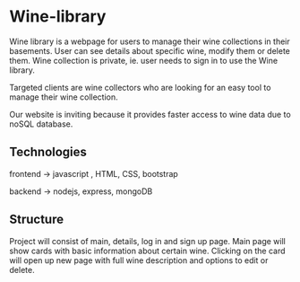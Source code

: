 # Wine-library

Wine library is a webpage for users to manage their wine collections in their basements. 
User can see details about specific wine, modify them or delete them. Wine collection is private, ie. user needs to sign in to use the Wine library.

Targeted clients are wine collectors who are looking for an easy tool to manage their wine collection.

Our website is inviting because it provides faster access to wine data due to noSQL database.   

## Technologies

frontend -> javascript , HTML, CSS, bootstrap

backend -> nodejs, express, mongoDB

## Structure

Project will consist of main, details, log in and sign up page. Main page will show cards with basic information about certain wine. Clicking on the card will open up new page with full wine description and options to edit or delete.  